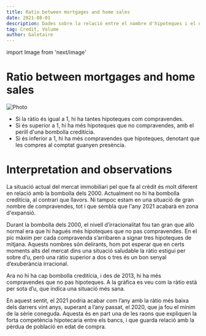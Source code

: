 ```yaml
---
title: Ratio between mortgages and home sales
date: 2021-08-01
description: Dades sobre la relació entre el nombre d'hipoteques i el nombre de compravendes. Aquestes dades ens permeten saber si hi ha bombolles creditícies.
tag: Credit, Volume
author: Galetaire
---
```


import Image from 'next/image'

# Ratio between mortgages and home sales

<Image
  src="/images/ratiohipoteques.png"
  alt="Photo"
  width={980}
  height={436}
  priority
  className="next-image"
/>

- Si la ràtio és igual a 1, hi ha tantes hipoteques com compravendes.
- Si és superior a 1, hi ha més hipoteques que no compravendes, amb el perill d'una bombolla creditícia.
- Si és inferior a 1, hi ha més compravendes que hipoteques, denotant que les compres al comptat guanyen presència.

# Interpretation and observations

La situació actual del mercat immobiliari pel que fa al crèdit és molt diferent en relació amb la bombolla dels 2000. Actualment no hi ha bombolla creditícia, al contrari que llavors. Ni tampoc estam en una situació de gran nombre de compravendes, tot i que sembla que l'any 2021 acabarà en zona d'expansió.

Durant la bombolla dels 2000, el nivell d’irracionalitat fou tan gran que allò normal era que hi hagués més hipoteques que no pas compravendes. En el pic màxim per cada compravenda s’arribaren a signar tres hipoteques de mitjana. Aquests nombres són delirants, hom pot esperar que en certs moments alts del mercat dins una situació saludable la ràtio estigui per sobre d’u, però una ràtio superior a dos o tres és un bon senyal d’exuberància irracional.

Ara no hi ha cap bombolla creditícia, i des de 2013, hi ha més compravendes que no pas hipoteques. A la gràfica es veu com la ràtio està per sota d’u, que indica una situació més sana.


En aquest sentit, el 2021 podria acabar com l’any amb la ràtio més baixa dels darrers vint anys, superant a l’any passat, el 2020, que ja fou el mínim de la sèrie coneguda. Aquesta és en part una de les raons que expliquen la forta competència hipotecaria entre els bancs, i que guarda relació amb la pèrdua de població en edat de compra.
